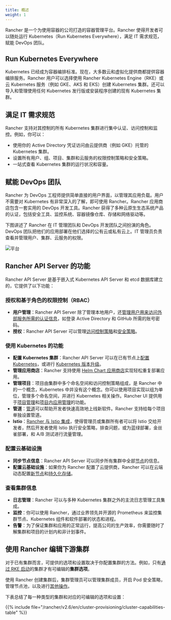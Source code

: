 ```yaml
---
title: 概述
weight: 1
---
```


Rancher 是一个为使用容器的公司打造的容器管理平台。Rancher 使得开发者可以随处运行 Kubernetes（Run Kubernetes Everywhere），满足 IT 需求规范，赋能 DevOps 团队。

## Run Kubernetes Everywhere

Kubernetes 已经成为容器编排标准。现在，大多数云和虚拟化提供商都提供容器编排服务。Rancher 用户可以选择使用 Rancher Kubernetes Engine（RKE）或云 Kubernetes 服务（例如 GKE、AKS 和 EKS）创建 Kubernetes 集群。还可以导入和管理使用任何 Kubernetes 发行版或安装程序创建的现有 Kubernetes 集群。

## 满足 IT 需求规范

Rancher 支持对其控制的所有 Kubernetes 集群进行集中认证、访问控制和监控。例如，你可以：

- 使用你的 Active Directory 凭证访问由云提供商（例如 GKE）托管的 Kubernetes 集群。
- 设置所有用户、组、项目、集群和云服务的权限控制策略和安全策略。
- 一站式查看 Kubernetes 集群的运行状况和容量。

## 赋能 DevOps 团队

Rancher 为 DevOps 工程师提供简单直接的用户界面，以管理其应用负载。用户不需要对 Kubernetes 有非常深入的了解，即可使用 Rancher。Rancher 应用商店包含一套实用的 DevOps 开发工具。Rancher 获得了多种云原生生态系统产品的认证，包括安全工具、监控系统、容器镜像仓库、存储和网络驱动等。

下图讲述了 Rancher 在 IT 管理团队和 DevOps 开发团队之间扮演的角色。DevOps 团队把他们的应用部署在他们选择的公有云或私有云上。IT 管理员负责查看并管理用户、集群、云服务的权限。

![平台]({{<baseurl>}}/img/rancher/platform.png)

## Rancher API Server 的功能

Rancher API Server 是基于嵌入式 Kubernetes API Server 和 etcd 数据库建立的，它提供了以下功能：

### 授权和基于角色的权限控制（RBAC）

- **用户管理**：Rancher API Server 除了管理本地用户，还[管理用户用来访问外部服务所需的认证信息]({{<baseurl>}}/rancher/v2.6/en/admin-settings/authentication/)，如登录 Active Directory 和 GitHub 所需的账号密码。
- **授权**：Rancher API Server 可以管理[访问控制策略]({{<baseurl>}}/rancher/v2.6/en/admin-settings/rbac/)和[安全策略]({{<baseurl>}}/rancher/v2.6/en/admin-settings/pod-security-policies/)。

### 使用 Kubernetes 的功能

- **配置 Kubernetes 集群**：Rancher API Server 可以在已有节点上[配置 Kubernetes]({{<baseurl>}}/rancher/v2.6/en/cluster-provisioning/)，或进行 [Kubernetes 版本升级]({{<baseurl>}}/rancher/v2.6/en/cluster-admin/upgrading-kubernetes)。
- **管理应用商店**：Rancher 支持使用 [Helm Chart 应用商店]({{<baseurl>}}/rancher/v2.6/en/helm-charts/)实现轻松重复部署应用。
- **管理项目**：项目由集群中多个命名空间和访问控制策略组成，是 Rancher 中的一个概念，Kubernetes 中并没有这个概念。你可以使用项目实现以组为单位，管理多个命名空间，并进行 Kubernetes 相关操作。Rancher UI 提供用于[项目管理]({{<baseurl>}}/rancher/v2.6/en/project-admin/)和[项目内应用管理]({{<baseurl>}}/rancher/v2.6/en/k8s-in-rancher/)的功能。
- **管道**：[管道]({{<baseurl>}}/rancher/v2.6/en/project-admin/pipelines/)可以帮助开发者快速高效地上线新软件。Rancher 支持给每个项目单独设置管道。
- **Istio**：[Rancher 与 Istio 集成]({{<baseurl>}}/rancher/v2.6/en/istio/)，使得管理员或集群所有者可以将 Istio 交给开发者，然后开发者使用 Istio 执行安全策略，排查问题，或为蓝绿部署，金丝雀部署，和 A/B 测试进行流量管理。

### 配置云基础设施

- **同步节点信息**：Rancher API Server 可以同步所有集群中全部[节点]({{<baseurl>}}/rancher/v2.6/en/cluster-admin/nodes/)的信息。
- **配置云基础设施**：如果你为 Rancher 配置了云提供商，Rancher 可以在云端动态配置[新节点]({{<baseurl>}}/rancher/v2.6/en/cluster-provisioning/rke-clusters/node-pools/)和[持久化存储]({{<baseurl>}}/rancher/v2.6/en/cluster-admin/volumes-and-storage/)。

### 查看集群信息

- **日志管理**：Rancher 可以与多种 Kubernetes 集群之外的主流日志管理工具集成。
- **监控**：你可以使用 Rancher，通过业界领先并开源的 Prometheus 来监控集群节点、Kubernetes 组件和软件部署的状态和进程。
- **告警**：为了保证集群和应用的正常运行，提高公司的生产效率，你需要随时了解集群和项目的计划内和非计划事件。

## 使用 Rancher 编辑下游集群

对于已有集群而言，可提供的选项和设置取决于你配置集群的方法。例如，只有[通过 RKE 启动]({{<baseurl>}}/rancher/v2.6/en/cluster-provisioning/rke-clusters/)的集群才有可编辑的**集群选项**。

使用 Rancher 创建集群后，集群管理员可以管理集群成员，开启 Pod 安全策略，管理节点池，以及进行[其他操作]({{<baseurl>}}/rancher/v2.6/en/cluster-admin/editing-clusters/)。

下表总结了每一种类型的集群和对应的可编辑的选项和设置：

{{% include file="/rancher/v2.6/en/cluster-provisioning/cluster-capabilities-table" %}}
